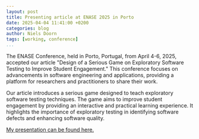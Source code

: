 ```yaml
---
layout: post
title: Presenting article at ENASE 2025 in Porto
date: 2025-04-04 11:41:00 +0200
categories: blog
author: Niels Doorn
tags: [working, conference]
...
```


The ENASE Conference, held in Porto, Portugal, from April 4-6, 2025, accepted our article "Design of a Serious Game on Exploratory Software Testing to Improve Student Engagement." This conference focuses on advancements in software engineering and applications, providing a platform for researchers and practitioners to share their work.

Our article introduces a serious game designed to teach exploratory software testing techniques. The game aims to improve student engagement by providing an interactive and practical learning experience. It highlights the importance of exploratory testing in identifying software defects and enhancing software quality.

[My presentation can be found here.](/ENASE2025%20-%20Niels%20Doorn%20-%20Software%20Testing%20Game.pdf)
